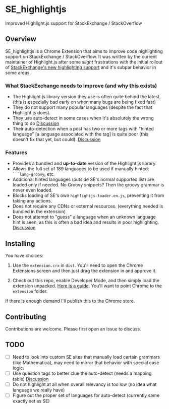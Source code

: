 # SE_highlightjs
Improved Highlight.js support for StackExchange / StackOverflow

## Overview

SE_highlightjs is a Chrome Extension that aims to improve code highlighting support on StackExchange / StackOverflow.  It was written by the current maintainer of Highlight.js after some *slight* frustrations with the initial rollout of [StackExchange's new highlighting support](https://meta.stackexchange.com/questions/353983/goodbye-prettify-hello-highlight-js-swapping-out-our-syntax-highlighter) and it's subpar behavior in some areas.

### What StackExchange needs to improve (and why this exists)

- The Highlight.js library version they use is often quite behind the latest. (this is especially bad early on when many bugs are being fixed fast)
- They do not support many popular languages (despite the fact that Highlight.js does).
- They use auto-detect in some cases when it's absolutely the wrong thing to do [Discussion](https://meta.stackexchange.com/questions/355852/stop-guessing-auto-detecting-a-language-when-you-know-it-will-be-incorrect)
- Their auto-detection when a post has two or more tags with "hinted language" [a language associated with the tag] is quite poor (this doesn't fix that yet, but could). [Discussion](https://meta.stackexchange.com/questions/354793/improving-syntax-highlighting-language-auto-detection)

### Features

- Provides a bundled and **up-to-date** version of the Highlight.js library.
- Allows the full set of 189 languages to be used if manually hinted: <code>```lang-groovy</code>, etc.
- Additional hinted languages (outside SE's normal supported list) are loaded only if needed.  No Groovy snippets? Then the groovy grammar is never even loaded.
- Blocks loading of SE's own `highlightjs-loader.en.js`, preventing it from taking any actions.
- Does not require any CDNs or external resources. (everything needed is bundled in the extension)
- Does not attempt to "guess" a language when an unknown language hint is seen, as this is often a bad idea and results in poor highlighting. [Discussion](https://meta.stackexchange.com/questions/355852/stop-guessing-auto-detecting-a-language-when-you-know-it-will-be-incorrect)


## Installing

You have choices:

1. Use the `extension.crx` in `dist`.  You'll need to open the Chrome Extensions screen and then just drag the extension in and approve it.

2. Check out this repo, enable Developer Mode, and then simply load the extension unpacked. [Here is a guide](https://webkul.com/blog/how-to-install-the-unpacked-extension-in-chrome/).  You'll want to point Chrome to the `extension` folder.

If there is enough demand I'll publish this to the Chrome store.


## Contributing

Contributions are welcome.  Please first open an issue to discuss.


## TODO

- [ ] Need to look into custom SE sites that manually load certain grammars (like Mathematica), may need to mirror that behavior with special case logic.
- [ ] Use question tags to better clue the auto-detect (needs a mapping table) [Discussion](https://meta.stackexchange.com/questions/354793/improving-syntax-highlighting-language-auto-detection)
- [ ] Do not highlight at all when overall relevancy is too low (no idea what language we really have)
- [ ] Figure out the proper set of languages for auto-detect (currently same exactly set as SE)
